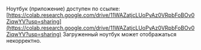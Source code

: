 Ноутбук (приложение) доступен по ссылке: [https://colab.research.google.com/drive/11WAZatjcLUoPyAz0VRpbFoBOv0ZiqwYV?usp=sharing](https://colab.research.google.com/drive/11WAZatjcLUoPyAz0VRpbFoBOv0ZiqwYV?usp=sharing)
Загруженный ноутбук может отображаться некорректно.
